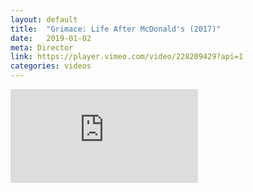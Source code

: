 ```yaml
---
layout: default
title:  "Grimace: Life After McDonald's (2017)"
date:   2019-01-02
meta: Director
link: https://player.vimeo.com/video/228209429?api=1
categories: videos
---
```


<iframe src="https://player.vimeo.com/video/337427875?api=1&background=1&mute=0&loop=1" frameborder="0" allow="autoplay; fullscreen" allowfullscreen></iframe>

